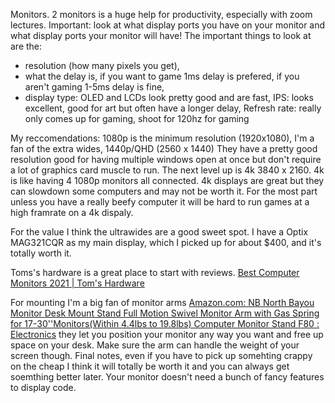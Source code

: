 Monitors. 
2 monitors is a huge help for productivity, especially with zoom lectures. 
Important: look at what display ports you have on your monitor and what display ports your monitor will have!
The important things to look at are the:
- resolution (how many pixels you get), 
- what the delay is, if you want to game 1ms delay is prefered, if you aren't gaming 1-5ms delay is fine, 
- display type: OLED and LCDs look pretty good and are fast, IPS: looks excellent, good for art but often have a longer delay, Refresh rate: really only comes up for gaming, shoot for 120hz for gaming

My reccomendations: 1080p is the minimum resolution (1920x1080), I'm a fan of the extra wides, 1440p/QHD (2560 x 1440) They have a pretty good resolution good for having multiple windows open at once but don't require a lot of graphics card muscle to run. The next level up is 4k 3840 x 2160. 4k is like having 4 1080p monitors all connected. 4k displays are great but they can slowdown some computers and may not be worth it. For the most part unless you have a really beefy computer it will be hard to run games at a high framrate on a 4k dispaly. 

For the value I think the ultrawides are a good sweet spot. I have a Optix MAG321CQR as my main display, which I picked up for about $400, and it's totally worth it. 

Toms's hardware is a great place to start with reviews. [Best Computer Monitors 2021 \| Tom's Hardware](https://www.tomshardware.com/best-picks/best-computer-monitors)

For mounting I'm a big fan of monitor arms [Amazon.com: NB North Bayou Monitor Desk Mount Stand Full Motion Swivel Monitor Arm with Gas Spring for 17-30''Monitors(Within 4.4lbs to 19.8lbs) Computer Monitor Stand F80 : Electronics](https://www.amazon.com/North-Bayou-Monitor-Computer-14-3lbs/dp/B01AI2YGK4)
they let you position your monitor any way you want and free up space on your desk. Make sure the arm can handle the weight of your screen though.
Final notes, even if you have to pick up somehting crappy on the cheap I think it will totally be worth it and you can always get soemthing better later. Your monitor doesn't need a bunch of fancy features to display code. 
